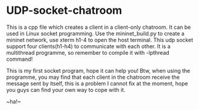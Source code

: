 # UDP-socket-chatroom
This is a cpp file which creates a client in a client-only chatroom. It can be used in Linux socket programming.
Use the mininet_build.py to create a mininet network, use xterm h1-4 to open the host terminal.
This udp socket support four clients(h1-h4) to communicate with each other. It is a multithread programme, so remember to compile it with -lpthread command!

This is my first socket program, hope it can help you!
Btw, when using the programme, you may find that each client in the chatroom receive the message sent by itself, this is a problem I cannot fix at the moment, hope you guys can find your own way to cope with it.
 
 ~ha!~
